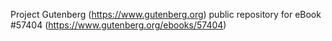 Project Gutenberg (https://www.gutenberg.org) public repository for
eBook #57404 (https://www.gutenberg.org/ebooks/57404)
